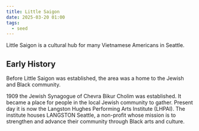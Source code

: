 ```yaml
---
title: Little Saigon
date: 2025-03-20 01:00
tags:
  - seed
---
```

Little Saigon is a cultural hub for many Vietnamese Americans in Seattle.

## Early History
Before Little Saigon was established, the area was a home to the Jewish and Black community. 

1909 the Jewish Synagogue of Chevra Bikur Cholim was established. It became a place for people in the local Jewish community to gather. Present day it is now the Langston Hughes Performing Arts Institute (LHPAI). The institute houses LANGSTON Seattle, a non-profit whose mission is to strengthen and advance their community through Black arts and culture. 

